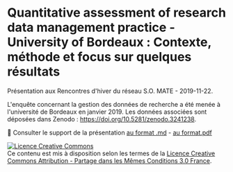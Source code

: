 # Quantitative assessment of research data management practice - University of Bordeaux : Contexte, méthode et focus sur quelques résultats

Présentation aux Rencontres d'hiver du réseau S.O. MATE - 2019-11-22.

L'enquête concernant la gestion des données de recherche a été menée à l'université de Bordeaux en janvier 2019. Les données associées sont déposées dans Zenodo : https://doi.org/10.5281/zenodo.3241238.

:bookmark_tabs: Consulter le support de la présentation [au format .md](https://github.com/fflamerie/enqueteRDM_presentation/blob/master/content/2019_somate_enquete_donneesUB.md) - [au format.pdf](https://github.com/fflamerie/enqueteRDM_presentation/blob/master/content/2019_somate_enquete_donneesUB.pdf)

<a rel="license" href="http://creativecommons.org/licenses/by-sa/3.0/fr/"><img alt="Licence Creative Commons" style="border-width:0" src="https://i.creativecommons.org/l/by-sa/3.0/fr/88x31.png" /></a><br />Ce contenu est mis à disposition selon les termes de la <a rel="license" href="http://creativecommons.org/licenses/by-sa/3.0/fr/">Licence Creative Commons Attribution - Partage dans les Mêmes Conditions 3.0 France</a>.
